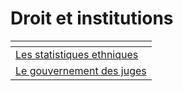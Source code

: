 # Droit et institutions



<table data-view="cards"><thead><tr><th></th></tr></thead><tbody><tr><td><a href="les-statistiques-ethniques.md">Les statistiques ethniques</a></td></tr><tr><td><a href="le-gouvernement-des-juges.md">Le gouvernement des juges</a></td></tr></tbody></table>
